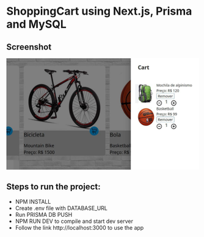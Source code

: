# ShoppingCart using Next.js, Prisma and MySQL

## Screenshot
![screenshot](public/images/screenshot.jpg)

## Steps to run the project:
- NPM INSTALL
- Create .env file with DATABASE_URL
- Run PRISMA DB PUSH
- NPM RUN DEV to compile and start dev server
- Follow the link http://localhost:3000 to use the app
